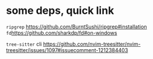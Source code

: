 # some deps, quick link

`ripgrep` https://github.com/BurntSushi/ripgrep#installation  
`fd`https://github.com/sharkdp/fd#on-windows  

`tree-sitter` cli https://github.com/nvim-treesitter/nvim-treesitter/issues/1097#issuecomment-1212384403    

